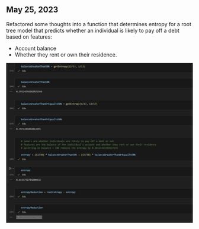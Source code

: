 ## May 25, 2023

Refactored some thoughts into a function that determines entropy for a root tree model that predicts whether an individual is likely to pay off a debt based on features: 
- Account balance
- Whether they rent or own their residence. 

![Image](./entropy.jpg)